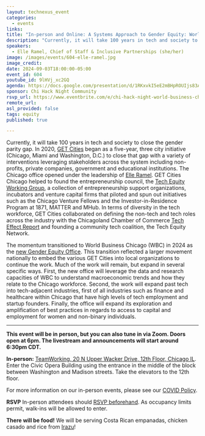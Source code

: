 ```yaml
---
layout: technexus_event
categories:
  - events
links: 
title: "In-person and Online: A Systems Approach to Gender Equity: World Business Chicago"
description: "Currently, it will take 100 years in tech and society to close the gender parity gap. In 2020, GET Cities began as a five-year, three city initiative (Chicago, Miami and Washington, D.C.) to close that gap with a variety of interventions leveraging stakeholders across the system including non-profits, private companies, government and educational institutions. Now at World Business Chicago (WBC) as the head of their new Gender Equity Office, Elle Ramel will lead the new office to leverage the data and research capacities of WBC to understand macroeconomic trends and how they relate to the Chicago workforce, expand past tech into tech-adjacent industries, and extend its exploration and amplification of best practices in regards to access to capital and employment for women and non-binary individuals."
speakers:
  - Elle Ramel, Chief of Staff & Inclusive Partnerships (she/her)
image: /images/events/604-elle-ramel.jpg
image_credit: 
date: 2024-09-03T18:00:00-05:00
event_id: 604
youtube_id: 9lHVj_xc2GQ
agenda: https://docs.google.com/presentation/d/1RKxvkI5eE2mBHpROUIjs83Aeh9-DnUATEUSDPDuCADc/edit#slide=id.g121c7120608_0_0
sponsor: Chi Hack Night Community
rsvp_url: https://www.eventbrite.com/e/chi-hack-night-world-business-chicagos-gender-equity-office-tickets-994071002127
remote_url: 
asl_provided: false
tags: equity
published: true

---
```


Currently, it will take 100 years in tech and society to close the gender parity gap. In 2020, [GET Cities](https://www.getcities.org/) began as a five-year, three city initiative (Chicago, Miami and Washington, D.C.) to close that gap with a variety of interventions leveraging stakeholders across the system including non-profits, private companies, government and educational institutions. The Chicago office opened under the leadership of [Elle Ramel](https://www.linkedin.com/in/elleramel/). GET Cities Chicago helped to found the entrepreneurship council, the [Tech Equity Working Group](https://worldbusinesschicago.com/tech-equity-working-group-tewg/), a collection of entrepreneurship support organizations, incubators and venture capital firms that piloted and spun out initiatives such as the Chicago Venture Fellows and the Investor-in-Residence Program at 1871, MATTER and MHub. In terms of diversity in the tech workforce, GET Cities collaborated on defining the non-tech and tech roles across the industry with the Chicagoland Chamber of Commerce [Tech Effect Report](https://www.chicagolandchamber.org/techeffect/) and founding a community tech coalition, the Tech Equity Network.  

The momentum transitioned to World Business Chicago (WBC) in 2024 as the [new Gender Equity Office](https://www.chicagobusiness.com/politics/world-business-chicago-launches-gender-equity-office). This transition reflected a larger movement nationally to embed the various GET Cities into local organizations to continue the work. Much of the work will remain, but expand in several specific ways. First, the new office will leverage the data and research capacities of WBC to understand macroeconomic trends and how they relate to the Chicago workforce. Second, the work will expand past tech into tech-adjacent industries, first of all industries such as finance and healthcare within Chicago that have high levels of tech employment and startup founders. Finally, the office will expand its exploration and amplification of best practices in regards to access to capital and employment for women and non-binary individuals. 

---

**This event will be in person, but you can also tune in via Zoom. Doors open at 6pm. The livestream and announcements will start around 6:30pm CDT.**

**In-person:** <a href='https://www.google.com/maps/place/TechNexus+Venture+Collaborative/@41.8835673,-87.6394085,17z/data=!3m1!4b1!4m5!3m4!1s0x880e2d5be57f04c5:0xa87e47e177660090!8m2!3d41.8835673!4d-87.6372198'>TeamWorking, 20 N Upper Wacker Drive, 12th Floor, Chicago IL</a>. Enter the Civic Opera Building using the entrance in the middle of the block between Washington and Madison streets. Take the elevators to the 12th floor.

For more information on our in-person events, please see our [COVID Policy](/blog/2022/09/09/our-covid-19-policy.html). 

**RSVP** In-person attendees should [RSVP beforehand]({{page.rsvp_url}}). As occupancy limits permit, walk-ins will be allowed to enter.

**There will be food!** We will be serving Costa Rican empanadas, chicken casado and rice from [Irazu](https://www.irazuchicago.com/)!
